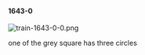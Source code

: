 #### 1643-0
![train-1643-0-0.png](https://github.com/lil-lab/nlvr/raw/master/nlvr/train/images/55/train-1643-0-0.png "train-1643-0-0.png")

one of the grey square has three circles